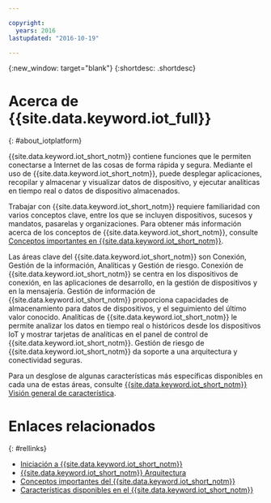 ```yaml
---

copyright:
  years: 2016
lastupdated: "2016-10-19"

---
```


{:new_window: target="blank"}
{:shortdesc: .shortdesc}

# Acerca de {{site.data.keyword.iot_full}}
{: #about_iotplatform}

{{site.data.keyword.iot_short_notm}} contiene funciones que le permiten conectarse a Internet de las cosas de forma rápida y segura. Mediante el uso de {{site.data.keyword.iot_short_notm}}, puede desplegar aplicaciones, recopilar y almacenar y visualizar datos de dispositivo, y ejecutar analíticas en tiempo real o datos de dispositivo almacenados.

Trabajar con {{site.data.keyword.iot_short_notm}} requiere familiaridad con varios conceptos clave, entre los que se incluyen dispositivos, sucesos y mandatos, pasarelas y organizaciones. Para obtener más información acerca de los conceptos de {{site.data.keyword.iot_short_notm}}, consulte [Conceptos importantes en {{site.data.keyword.iot_short_notm}}](/iotplatform_overview.html#wwatsoniotplatform_importantconcepts).

Las áreas clave del {{site.data.keyword.iot_short_notm}} son Conexión, Gestión de la información, Analíticas y Gestión de riesgo. Conexión de {{site.data.keyword.iot_short_notm}} se centra en los dispositivos de conexión, en las aplicaciones de desarrollo, en la gestión de dispositivos y en la mensajería. Gestión de información de {{site.data.keyword.iot_short_notm}} proporciona capacidades de almacenamiento para datos de dispositivos, y el seguimiento del último valor conocido. Analíticas de {{site.data.keyword.iot_short_notm}} le permite analizar los datos en tiempo real o históricos desde los dispositivos IoT y mostrar tarjetas de analíticas en el panel de control de {{site.data.keyword.iot_short_notm}}. Gestión de riesgo de {{site.data.keyword.iot_short_notm}} da soporte a una arquitectura y conectividad seguras.

Para un desglose de algunas características más específicas disponibles en cada una de estas áreas, consulte [{{site.data.keyword.iot_short_notm}} Visión general de característica](/feature_overview.html).

# Enlaces relacionados
{: #rellinks}
* [Iniciación a {{site.data.keyword.iot_short_notm}}](/index.html?pos=2)
* [{{site.data.keyword.iot_short_notm}} Arquitectura](/iotplatform_overview.html#watsoniotplatform_architecture)
* [Conceptos importantes del {{site.data.keyword.iot_short_notm}}](/iotplatform_overview.html#watsoniotplatform_importantconcepts)
* [Características disponibles en el {{site.data.keyword.iot_short_notm}}](/feature_overview.html)
